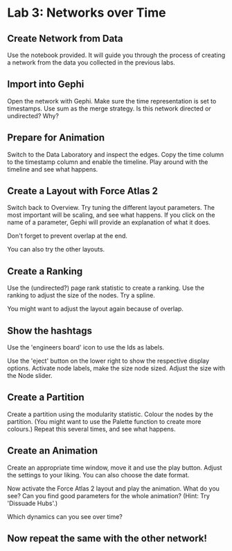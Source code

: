 # Lab 3: Networks over Time

## Create Network from Data

Use the notebook provided. It will guide you through the process of creating a network from the data you collected in the previous labs.

## Import into Gephi

Open the network with Gephi. Make sure the time representation is set to timestamps. Use sum as the merge strategy. Is this network directed or undirected? Why?

## Prepare for Animation

Switch to the Data Laboratory and inspect the edges. Copy the time column to the timestamp column and enable the timeline. Play around with the timeline and see what happens.

## Create a Layout with Force Atlas 2

Switch back to Overview. Try tuning the different layout parameters. The most important will be scaling, and see what happens. If you click on the name of a parameter, Gephi will provide an explanation of what it does.

Don't forget to prevent overlap at the end.

You can also try the other layouts.

## Create a Ranking

Use the (undirected?) page rank statistic to create a ranking. Use the ranking to adjust the size of the nodes. Try a spline.

You might want to adjust the layout again because of overlap.

## Show the hashtags

Use the 'engineers board' icon to use the Ids as labels.

Use the 'eject' button on the lower right to show the respective display options. Activate node labels, make the size node sized. Adjust the size with the Node slider.

## Create a Partition

Create a partition using the modularity statistic. Colour the nodes by the partition. (You might want to use the Palette function to create more colours.) Repeat this several times, and see what happens.

## Create an Animation

Create an appropriate time window, move it and use the play button. Adjust the settings to your liking. You can also choose the date format.

Now activate the Force Atlas 2 layout and play the animation. What do you see? Can you find good parameters for the whole animation? (Hint: Try 'Dissuade Hubs'.)

Which dynamics can you see over time?

## Now repeat the same with the other network!